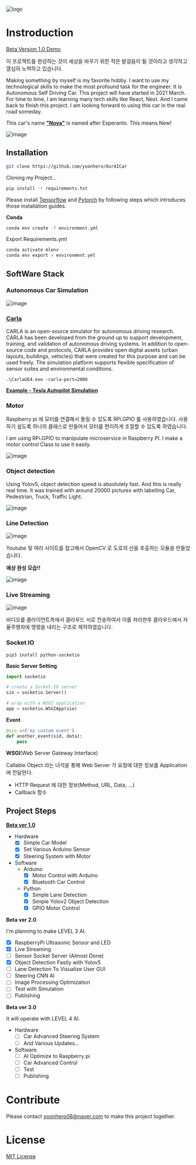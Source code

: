 ![logo](https://capsule-render.vercel.app/api?type=waving&color=e5383b&height=300&section=header&text=Nova&fontAlignY=40&fontSize=90&fontColor=d3d3d3&animation=fadeIn&desc=AutonomouseCar&descSize=30&descAlignY=60)

# Instroduction

[Beta Version 1.0 Demo](https://www.youtube.com/watch?v=kk2jRKFPXv0)

이 프로젝트를 완성하는 것이 세상을 바꾸기 위한 작은 발걸음이 될 것이라고 생각하고 열심히 노력하고 있습니다.

Making something by myself is my favorite hobby. I want to use my technological skills to make the most profound task for the engineer. It is Autonomous Self Driving Car. This project will have started in 2021 March. For time to time, I am learning many tech skills like React, Next. And I came back to finish this project. I am looking forward to using this car in the real road someday.

This car's name <strong>["Nova"](https://en.wiktionary.org/wiki/nova)</strong> is named after Esperanto. This means New!

![image](https://github.com/yoonhero/OurAICar/blob/master/docs/software_structure.jpg?raw=true)

## Installation

```bash
git clone https://github.com/yoonhero/OurAICar
```

Cloning my Project...

```bash
pip install -r requirements.txt
```

Please install [Tensorflow](https://github.com/tensorflow/tensorflow) and [Pytorch](https://github.com/pytorch/pytorch) by following steps which introduces those installation guides.

**Conda**

```bash
conda env create -f environment.yml
```

Export Requirements.yml

```bash
conda activate mlenv
conda env export > environment.yml
```

## SoftWare Stack

### Autonomous Car Simulation

![image](https://github.com/yoonhero/OurAICar/blob/master/docs/simulation_structure.jpg?raw=true)

### [Carla](https://carla.org/)

CARLA is an open-source simulator for autonomous driving research. CARLA has been developed from the ground up to support development, training, and validation of autonomous driving systems. In addition to open-source code and protocols, CARLA provides open digital assets (urban layouts, buildings, vehicles) that were created for this purpose and can be used freely. The simulation platform supports flexible specification of sensor suites and environmental conditions.

```
.\CarlaUE4.exe -carla-port=2000
```

<strong>[Example - Tesla Autopilot Simulation](https://www.youtube.com/watch?v=6hkiTejoyms)</strong>

### Motor

Raspberry pi 에 모터를 연결해서 돌릴 수 있도록 RPi.GPIO 를 사용하였습니다.
사용하기 쉽도록 하나의 클래스로 만들어서 모터를 편리하게 조절할 수 있도록 하였습니다.

I am using RPi.GPIO to manipulate microservice in Raspberry PI. I make a motor control Class to use it easily.

![image](https://blog.kakaocdn.net/dn/8P2FX/btqDx5pALBs/LgjQPsu2XO63Jr95iIRqKk/img.png)

### Object detection

Using Yolov5, object detection speed is absolutely fast. And this is really real time. It was trained with around 20000 pictures with labelling Car, Pedestrian, Truck, Traffic Light.

![image](https://github.com/yoonhero/OurAICar/blob/master/docs/objectdetect.PNG?raw=true)

### Line Detection

![image](https://github.com/yoonhero/OurAICar/blob/master/docs/line_detection.png?raw=true)

Youtube 및 여러 사이트를 참고해서 OpenCV 로 도로의 선을 추출하는 모듈을 만들었습니다.

<strong>예상 완성 모습!!</strong>

![image](https://i.ytimg.com/vi/G2VaJvNNp4k/hqdefault.jpg)

### Live Streaming

![image](https://github.com/yoonhero/OurAICar/blob/master/docs/liveStreaming.jpg?raw=true)

비디오를 클라이언트측에서 클라우드 서로 전송하여서 이를 처리한후 클라우드에서 자율주행차에 명령을 내리는 구조로 제작하였습니다.

### Socket IO

```
pip3 install python-socketio
```

<strong>Basic Server Setting</strong>

```python
import socketio

# create a Socket.IO server
sio = socketio.Server()

# wrap with a WSGI application
app = socketio.WSGIApp(sio)
```

<strong>Event</strong>

```python
@sio.on('my custom event')
def another_event(sid, data):
    pass
```

<strong>WSGI</strong>(Web Server Gateway Interface)

Callable Object 라는 녀석을 통해 Web Server 가 요청에 대한 정보를 Application 에 전달한다.

-   HTTP Request 에 대한 정보(Method, URL, Data, ...)
-   Callback 함수

## Project Steps

<strong>[Beta ver 1.0](https://www.youtube.com/watch?v=kk2jRKFPXv0)</strong>

-   Hardware
    -   [x] Simple Car Model
    -   [x] Set Various Arduino Sensor
    -   [x] Steering System with Motor
-   Software
    -   Arduino
        -   [x] Motor Control with Arduino
        -   [x] Bluetooth Car Control
    -   Python
        -   [x] Simple Lane Detection
        -   [x] Simple Yolov2 Object Detection
        -   [x] GPIO Motor Control

<strong>Beta ver 2.0</strong>

I'm planning to make LEVEL 3 AI.

-   [x] RaspberryPi Ultrasonic Sensor and LED
-   [x] Live Streaming
-   [ ] Sensor Socket Server (Almost Done)
-   [x] Object Detection Fastly with Yolov5
-   [ ] Lane Detection To Visualize User GUI
-   [ ] Steering CNN AI
-   [ ] Image Processing Optimization
-   [ ] Test with Simulation
-   [ ] Publishing

<strong>Beta ver 3.0</strong>

It will operate with LEVEL 4 AI.

-   Hardware
    -   [ ] Car Advanced Steering System
    -   [ ] And Various Updates...
-   Software
    -   [ ] AI Optimize to Raspberry pi
    -   [ ] Car Advanced Control
    -   [ ] Test
    -   [ ] Publishing

# Contribute

Please contact yoonhero06@naver.com to make this project together.

# License

[MIT License](https://github.com/yoonhero/OurAICar/blob/master/LICENSE.md)
